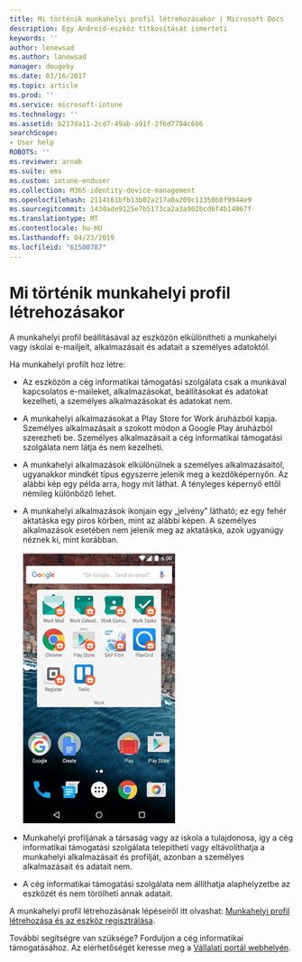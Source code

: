 ```yaml
---
title: Mi történik munkahelyi profil létrehozásakor | Microsoft Docs
description: Egy Android-eszköz titkosítását ismerteti
keywords: ''
author: lenewsad
ms.author: lanewsad
manager: dougeby
ms.date: 03/16/2017
ms.topic: article
ms.prod: ''
ms.service: microsoft-intune
ms.technology: ''
ms.assetid: b217da11-2cd7-49ab-a91f-2f6d7784c6b6
searchScope:
- User help
ROBOTS: ''
ms.reviewer: arnab
ms.suite: ems
ms.custom: intune-enduser
ms.collection: M365-identity-device-management
ms.openlocfilehash: 2114161bfb13b02a217a0a209c11350b8f9944e9
ms.sourcegitcommit: 143dade9125e7b5173ca2a3a902bcd6f4b14067f
ms.translationtype: MT
ms.contentlocale: hu-HU
ms.lasthandoff: 04/23/2019
ms.locfileid: "61500787"
---
```

# <a name="what-happens-when-you-create-a-work-profile"></a>Mi történik munkahelyi profil létrehozásakor

A munkahelyi profil beállításával az eszközön elkülönítheti a munkahelyi vagy iskolai e-mailjeit, alkalmazásait és adatait a személyes adatoktól.

Ha munkahelyi profilt hoz létre:

- Az eszközön a cég informatikai támogatási szolgálata csak a munkával kapcsolatos e-maileket, alkalmazásokat, beállításokat és adatokat kezelheti, a személyes alkalmazásokat és adatokat nem.

- A munkahelyi alkalmazásokat a Play Store for Work áruházból kapja. Személyes alkalmazásait a szokott módon a Google Play áruházból szerezheti be. Személyes alkalmazásait a cég informatikai támogatási szolgálata nem látja és nem kezelheti.

- A munkahelyi alkalmazások elkülönülnek a személyes alkalmazásaitól, ugyanakkor mindkét típus egyszerre jelenik meg a kezdőképernyőn. Az alábbi kép egy példa arra, hogy mit láthat. A tényleges képernyő ettől némileg különböző lehet.

- A munkahelyi alkalmazások ikonjain egy „jelvény” látható; ez egy fehér aktatáska egy piros körben, mint az alábbi képen. A személyes alkalmazások esetében nem jelenik meg az aktatáska, azok ugyanúgy néznek ki, mint korábban.

    ![Android Play Store for Work áruház](./media/afw-google-play-store-for-work.png)

- Munkahelyi profiljának a társaság vagy az iskola a tulajdonosa, így a cég informatikai támogatási szolgálata telepítheti vagy eltávolíthatja a munkahelyi alkalmazásait és profilját, azonban a személyes alkalmazásait és adatait nem.
- A cég informatikai támogatási szolgálata nem állíthatja alaphelyzetbe az eszközét és nem törölheti annak adatait.

A munkahelyi profil létrehozásának lépéseiről itt olvashat: [Munkahelyi profil létrehozása és az eszköz regisztrálása](create-a-work-profile-and-enroll-your-device-in-intune-android.md).

További segítségre van szüksége? Forduljon a cég informatikai támogatásához. Az elérhetőségét keresse meg a [Vállalati portál webhelyén](https://go.microsoft.com/fwlink/?linkid=2010980).

